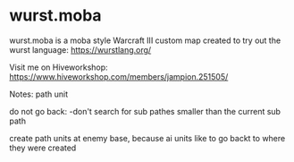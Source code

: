 # wurst.moba

wurst.moba is a moba style Warcraft III custom map created to try out the wurst language: https://wurstlang.org/

Visit me on Hiveworkshop: https://www.hiveworkshop.com/members/jampion.251505/


Notes:
path unit

do not go back:
-don't search for sub pathes smaller than the current sub path


create path units at enemy base, because ai units like to go backt to where they were created